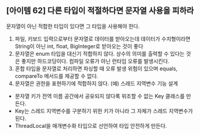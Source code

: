 ## [아이템 62] 다른 타입이 적절하다면 문자열 사용을 피하라

문자열이 아닌 적합한 타입이 있다면 그 타입을 사용해야 한다. 

1. 파일, 키보드 입력으로부터 문자열로 데이터를 받아오는데 데이터가 수치형이라면 String이 아닌 int, float, BigInteger로 받아오는 것이 좋다
2. 문자열은 enum 타입을 대신기 적합하지 않다. 상수의 의미를 출력할 수 있다는 것은 좋지만 하드코딩이다. 컴파일 오류가 아닌 런타임 오류를 발생시킨다. 
3. 혼합 타입을 문자열로 처리하면 파싱할 때 오류 발생 위험이 있으며 equals, compareTo 메서드를 제공할 수 없다.
4. 문자열은 권한을 표현하기에 적합하지 않다. (예) 스레드 지역변수 기능 설계
  - 문자열 키가 전역 이름 공간에서 공유되지 않다록 위조할 수 없는 Key 클래스를 만든다.
  - Key는 스레드 지역변수를 구분하기 위한 키가 아니라 그 자체가 스레드 지역변수가 된다. 
  - ThreadLocal을 매개변수화 타입으로 선언하여 타입 안전하게 만든다.  
